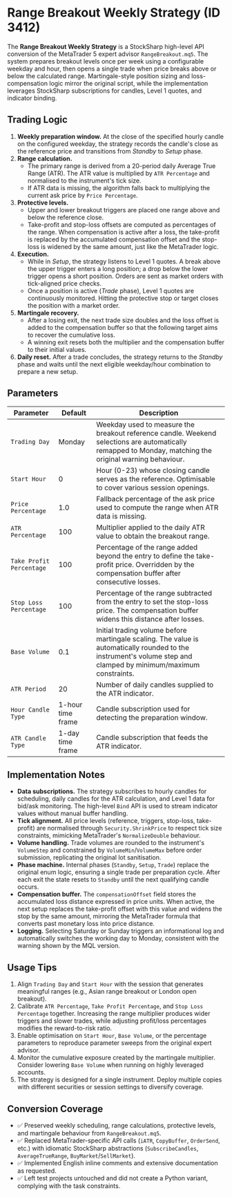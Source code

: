 # Range Breakout Weekly Strategy (ID 3412)

The **Range Breakout Weekly Strategy** is a StockSharp high-level API conversion of the MetaTrader 5 expert advisor `RangeBreakout.mq5`. The system prepares breakout levels once per week using a configurable weekday and hour, then opens a single trade when price breaks above or below the calculated range. Martingale-style position sizing and loss-compensation logic mirror the original script, while the implementation leverages StockSharp subscriptions for candles, Level 1 quotes, and indicator binding.

## Trading Logic

1. **Weekly preparation window.** At the close of the specified hourly candle on the configured weekday, the strategy records the candle's close as the reference price and transitions from *Standby* to *Setup* phase.
2. **Range calculation.**
   - The primary range is derived from a 20-period daily Average True Range (ATR). The ATR value is multiplied by `ATR Percentage` and normalised to the instrument's tick size.
   - If ATR data is missing, the algorithm falls back to multiplying the current ask price by `Price Percentage`.
3. **Protective levels.**
   - Upper and lower breakout triggers are placed one range above and below the reference close.
   - Take-profit and stop-loss offsets are computed as percentages of the range. When compensation is active after a loss, the take-profit is replaced by the accumulated compensation offset and the stop-loss is widened by the same amount, just like the MetaTrader logic.
4. **Execution.**
   - While in *Setup*, the strategy listens to Level 1 quotes. A break above the upper trigger enters a long position; a drop below the lower trigger opens a short position. Orders are sent as market orders with tick-aligned price checks.
   - Once a position is active (*Trade* phase), Level 1 quotes are continuously monitored. Hitting the protective stop or target closes the position with a market order.
5. **Martingale recovery.**
   - After a losing exit, the next trade size doubles and the loss offset is added to the compensation buffer so that the following target aims to recover the cumulative loss.
   - A winning exit resets both the multiplier and the compensation buffer to their initial values.
6. **Daily reset.** After a trade concludes, the strategy returns to the *Standby* phase and waits until the next eligible weekday/hour combination to prepare a new setup.

## Parameters

| Parameter | Default | Description |
|-----------|---------|-------------|
| `Trading Day` | Monday | Weekday used to measure the breakout reference candle. Weekend selections are automatically remapped to Monday, matching the original warning behaviour. |
| `Start Hour` | 0 | Hour (0-23) whose closing candle serves as the reference. Optimisable to cover various session openings. |
| `Price Percentage` | 1.0 | Fallback percentage of the ask price used to compute the range when ATR data is missing. |
| `ATR Percentage` | 100 | Multiplier applied to the daily ATR value to obtain the breakout range. |
| `Take Profit Percentage` | 100 | Percentage of the range added beyond the entry to define the take-profit price. Overridden by the compensation buffer after consecutive losses. |
| `Stop Loss Percentage` | 100 | Percentage of the range subtracted from the entry to set the stop-loss price. The compensation buffer widens this distance after losses. |
| `Base Volume` | 0.1 | Initial trading volume before martingale scaling. The value is automatically rounded to the instrument's volume step and clamped by minimum/maximum constraints. |
| `ATR Period` | 20 | Number of daily candles supplied to the ATR indicator. |
| `Hour Candle Type` | 1-hour time frame | Candle subscription used for detecting the preparation window. |
| `ATR Candle Type` | 1-day time frame | Candle subscription that feeds the ATR indicator. |

## Implementation Notes

- **Data subscriptions.** The strategy subscribes to hourly candles for scheduling, daily candles for the ATR calculation, and Level 1 data for bid/ask monitoring. The high-level `Bind` API is used to stream indicator values without manual buffer handling.
- **Tick alignment.** All price levels (reference, triggers, stop-loss, take-profit) are normalised through `Security.ShrinkPrice` to respect tick size constraints, mimicking MetaTrader's `NormalizeDouble` behaviour.
- **Volume handling.** Trade volumes are rounded to the instrument's `VolumeStep` and constrained by `VolumeMin`/`VolumeMax` before order submission, replicating the original lot sanitisation.
- **Phase machine.** Internal phases (`Standby`, `Setup`, `Trade`) replace the original enum logic, ensuring a single trade per preparation cycle. After each exit the state resets to `Standby` until the next qualifying candle occurs.
- **Compensation buffer.** The `compensationOffset` field stores the accumulated loss distance expressed in price units. When active, the next setup replaces the take-profit offset with this value and widens the stop by the same amount, mirroring the MetaTrader formula that converts past monetary loss into price distance.
- **Logging.** Selecting Saturday or Sunday triggers an informational log and automatically switches the working day to Monday, consistent with the warning shown by the MQL version.

## Usage Tips

1. Align `Trading Day` and `Start Hour` with the session that generates meaningful ranges (e.g., Asian range breakout or London open breakout).
2. Calibrate `ATR Percentage`, `Take Profit Percentage`, and `Stop Loss Percentage` together. Increasing the range multiplier produces wider triggers and slower trades, while adjusting profit/loss percentages modifies the reward-to-risk ratio.
3. Enable optimisation on `Start Hour`, `Base Volume`, or the percentage parameters to reproduce parameter sweeps from the original expert advisor.
4. Monitor the cumulative exposure created by the martingale multiplier. Consider lowering `Base Volume` when running on highly leveraged accounts.
5. The strategy is designed for a single instrument. Deploy multiple copies with different securities or session settings to diversify coverage.

## Conversion Coverage

- ✅ Preserved weekly scheduling, range calculations, protective levels, and martingale behaviour from `RangeBreakout.mq5`.
- ✅ Replaced MetaTrader-specific API calls (`iATR`, `CopyBuffer`, `OrderSend`, etc.) with idiomatic StockSharp abstractions (`SubscribeCandles`, `AverageTrueRange`, `BuyMarket`/`SellMarket`).
- ✅ Implemented English inline comments and extensive documentation as requested.
- ✅ Left test projects untouched and did not create a Python variant, complying with the task constraints.
